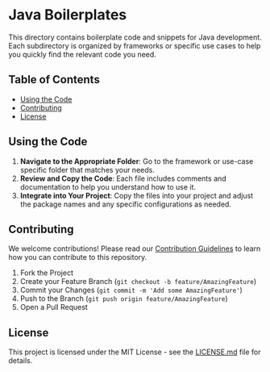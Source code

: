 
# Java Boilerplates

This directory contains boilerplate code and snippets for Java development. Each subdirectory is organized by frameworks or specific use cases to help you quickly find the relevant code you need.

## Table of Contents

- [Using the Code](#using-the-code)
- [Contributing](#contributing)
- [License](#license)

## Using the Code

1. **Navigate to the Appropriate Folder**: Go to the framework or use-case specific folder that matches your needs.
2. **Review and Copy the Code**: Each file includes comments and documentation to help you understand how to use it.
3. **Integrate into Your Project**: Copy the files into your project and adjust the package names and any specific configurations as needed.

## Contributing

We welcome contributions! Please read our [Contribution Guidelines](../CONTRIBUTING.md) to learn how you can contribute to this repository.

1. Fork the Project
2. Create your Feature Branch (`git checkout -b feature/AmazingFeature`)
3. Commit your Changes (`git commit -m 'Add some AmazingFeature'`)
4. Push to the Branch (`git push origin feature/AmazingFeature`)
5. Open a Pull Request

## License

This project is licensed under the MIT License - see the [LICENSE.md](../LICENSE) file for details.

